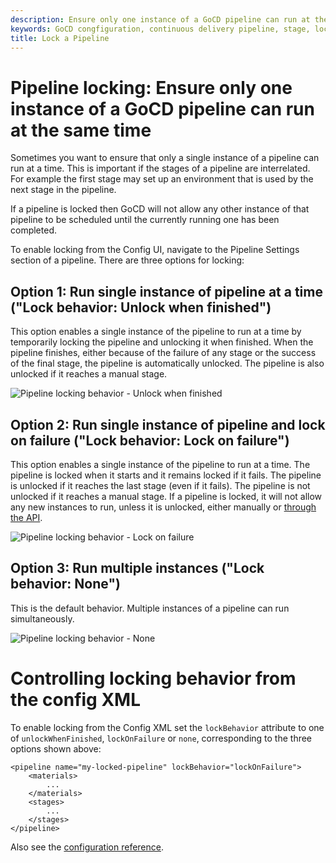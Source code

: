 ```yaml
---
description: Ensure only one instance of a GoCD pipeline can run at the same time
keywords: GoCD congfiguration, continuous delivery pipeline, stage, locked pipeline, pipeline scheduling, pipeline locking
title: Lock a Pipeline
---
```


# Pipeline locking: Ensure only one instance of a GoCD pipeline can run at the same time

Sometimes you want to ensure that only a single instance of a pipeline can run at a time. This is important if the
stages of a pipeline are interrelated. For example the first stage may set up an environment that is used by the next
stage in the pipeline.

If a pipeline is locked then GoCD will not allow any other instance of that pipeline to be scheduled until the currently running one has been completed.

To enable locking from the Config UI, navigate to the Pipeline Settings section of a pipeline. There are three options for locking:


## Option 1: Run single instance of pipeline at a time ("Lock behavior: Unlock when finished")

This option enables a single instance of the pipeline to run at a time by temporarily locking the pipeline and
unlocking it when finished. When the pipeline finishes, either because of the failure of any stage or the success of the
final stage, the pipeline is automatically unlocked. The pipeline is also unlocked if it reaches a manual stage.

![Pipeline locking behavior - Unlock when finished](../images/pipeline_lock_behavior_01_unlock_when_finished.png)


## Option 2: Run single instance of pipeline and lock on failure ("Lock behavior: Lock on failure")

This option enables a single instance of the pipeline to run at a time. The pipeline is locked when it starts and it
remains locked if it fails. The pipeline is unlocked if it reaches the last stage (even if it fails). The pipeline is
not unlocked if it reaches a manual stage. If a pipeline is locked, it will not allow any new instances to run, unless
it is unlocked, either manually or [through the API](https://api.gocd.org/current/#releasing-a-pipeline-lock).

![Pipeline locking behavior - Lock on failure](../images/pipeline_lock_behavior_02_lock_on_failure.png)


## Option 3: Run multiple instances ("Lock behavior: None")

This is the default behavior. Multiple instances of a pipeline can run simultaneously.

![Pipeline locking behavior - None](../images/pipeline_lock_behavior_03_none.png)


# Controlling locking behavior from the config XML

To enable locking from the Config XML set the `lockBehavior` attribute to one of `unlockWhenFinished`, `lockOnFailure`
or `none`, corresponding to the three options shown above:

```
<pipeline name="my-locked-pipeline" lockBehavior="lockOnFailure">
    <materials>
        ...
    </materials>
    <stages>
        ...
    </stages>
</pipeline>
```

Also see the [configuration reference](configuration_reference.html#pipeline).
